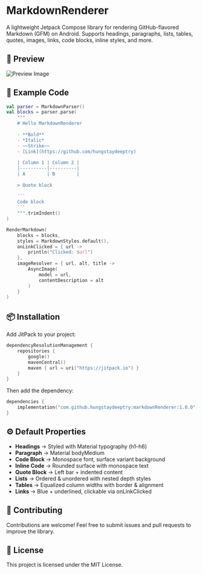 # MarkdownRenderer

A lightweight Jetpack Compose library for rendering GitHub-flavored Markdown (GFM) on Android. Supports headings, paragraphs, lists, tables, quotes, images, links, code blocks, inline styles, and more.

## 📸 Preview

![Preview Image](https://hungstaydeeptry.github.io/Screenshot_20250822_175237.png)

## 🚀 Example Code

```kotlin
val parser = MarkdownParser()
val blocks = parser.parse(
    """
    # Hello MarkdownRenderer
    
    - **Bold**
    - *Italic*
    - ~~Strike~~
    - [Link](https://github.com/hungstaydeeptry)
    
    | Column 1 | Column 2 |
    |----------|----------|
    | A        | B        |
    
    > Quote block
    
    ```
    Code block
    ```
    """.trimIndent()
)

RenderMarkdown(
    blocks = blocks,
    styles = MarkdownStyles.default(),
    onLinkClicked = { url -> 
        println("Clicked: $url") 
    },
    imageResolver = { url, alt, title -> 
        AsyncImage(
            model = url, 
            contentDescription = alt
        ) 
    }
)
```

## 📦 Installation

Add JitPack to your project:

```kotlin
dependencyResolutionManagement {
    repositories {
        google()
        mavenCentral()
        maven { url = uri("https://jitpack.io") }
    }
}
```

Then add the dependency:

```kotlin
dependencies {
    implementation("com.github.hungstaydeeptry:markdownRenderer:1.0.0")
}
```

## ⚙️ Default Properties

- **Headings** → Styled with Material typography (h1–h6)
- **Paragraph** → Material bodyMedium
- **Code Block** → Monospace font, surface variant background
- **Inline Code** → Rounded surface with monospace text
- **Quote Block** → Left bar + indented content
- **Lists** → Ordered & unordered with nested depth styles
- **Tables** → Equalized column widths with border & alignment
- **Links** → Blue + underlined, clickable via onLinkClicked

## 🤝 Contributing

Contributions are welcome! Feel free to submit issues and pull requests to improve the library.

## 📜 License

This project is licensed under the MIT License.
